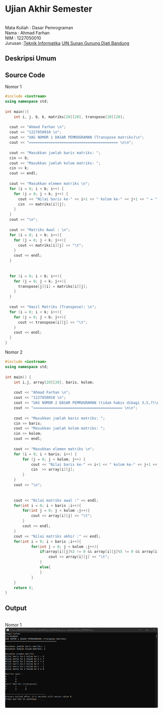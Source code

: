 # Ujian Akhir Semester 
<br> Mata Kuliah 	: Dasar Pemrograman
<br> Nama		      : Ahmad Farhan
<br> NIM		      :	1227050010
<br> Jurusan		  :[Teknik Informatika](http://if.uinsgd.ac.id/) [UIN Sunan Gunung Djati Bandung](https://uinsgd.ac.id/) 

## Deskripsi Umum

## Source Code
Nomor 1
```cpp
#include <iostream>
using namespace std;

int main(){
	int i, j, b, k, matriks[20][20], transpose[20][20];
  
  cout << "Ahmad Farhan \n";
  cout << "1227050010 \n";
  cout << "UAS NOMOR 1 DASAR PEMROGRAMAN (Transpose matriks)\n";
  cout << "========================================= \n\n";

  cout << "Masukkan jumlah baris matriks: ";
  cin >> b;
  cout << "Masukkan jumlah kolom matriks: ";
  cin >> k;
  cout << endl;

  cout << "Masukkan elemen matriks \n";
  for (i = 0; i < b; i++) {
    for (j = 0; j < k; j++) {
      cout << "Nilai baris ke-" << i+1 << " kolom ke-" << j+1 << " = " ;
	  cin  >> matriks[i][j];
    }
  }
  cout << "\n";

  cout << "Matriks Awal : \n";
  for (i = 0; i < b; i++){
    for (j = 0; j < k; j++){
      cout << matriks[i][j] << "\t";
    }
    cout << endl;
  }
  
  
  for (i = 0; i < b; i++){
    for (j = 0; j < k; j++){
      transpose[j][i] = matriks[i][j];
    }
  }

  cout << "Hasil Matriks (Transpose): \n";
  for (i = 0; i < k; i++){
    for (j = 0; j < b; j++){
      cout << transpose[i][j] << "\t";
    }
    cout << endl;
  }
}
```
Nomor 2
```cpp
#include <iostream>
using namespace std;

int main() {
	int i,j, array[20][20], baris, kolom;
	    
	cout << "Ahmad Farhan \n";
	cout << "1227050010 \n";
	cout << "UAS NOMOR 2 DASAR PEMROGRAMAN (tidak habis dibagi 3,5,7)\n";
	cout << "========================================= \n\n";

	cout << "Masukkan jumlah baris matriks: ";
	cin >> baris;
	cout << "Masukkan jumlah kolom matriks: ";
	cin >> kolom;
	cout << endl;
    
    cout << "Masukkan elemen matriks \n";
	for (i = 0; i < baris; i++) {
    	for (j = 0; j < kolom; j++) {
			cout << "Nilai baris ke-" << i+1 << " kolom ke-" << j+1 << " = " ;
			cin  >> array[i][j];
    	}
	}
	cout << "\n";


    cout << "Nilai matriks awal :" << endl;
    for(int i = 0; i < baris ;i++){
        for(int j = 0; j < kolom ;j++){
            cout << array[i][j] << "\t";
        }
        cout << endl;
    }
    cout << "Nilai matriks akhir :" << endl;
    for(int i = 0; i < baris ;i++){
            for(int j = 0; j < kolom ;j++){
                if(array[i][j]%3 != 0 && array[i][j]%5 != 0 && array[i][j]%7 != 0){
                    cout << array[i][j] << "\t";
                }
                else{
                }
            }
    }
    return 0;
}
```
## Output
<br> Nomor 1 <br>
<img src= "https://github.com/ahmadfarhan027/UAS-Dasar-Pemrograman-Semester-1/blob/main/Output%20No.1.png">
